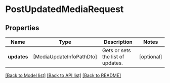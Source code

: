 # PostUpdatedMediaRequest

## Properties
Name | Type | Description | Notes
------------ | ------------- | ------------- | -------------
**updates** | [MediaUpdateInfoPathDto] | Gets or sets the list of updates. | [optional] 

[[Back to Model list]](../README.md#documentation-for-models) [[Back to API list]](../README.md#documentation-for-api-endpoints) [[Back to README]](../README.md)


